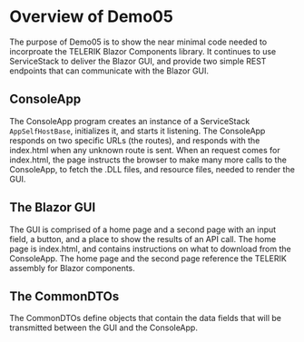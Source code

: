 # Overview of Demo05
The purpose of Demo05 is to show the near minimal code needed to incorproate the TELERIK Blazor Components library. It continues to use ServiceStack to deliver the Blazor GUI, and provide two simple REST endpoints that can communicate with the Blazor GUI.

## ConsoleApp 
The ConsoleApp program creates an instance of a ServiceStack `AppSelfHostBase`, initializes it, and starts it listening. 
The ConsoleApp responds on two specific URLs (the routes), and responds with the index.html when any unknown route is sent. 
When an request comes for index.html, the page instructs the browser to make many more calls to the ConsoleApp, to fetch the .DLL files, and resource files, needed to render the GUI.

## The Blazor GUI
The GUI is comprised of a home page and a second page with an input field, a button, and a place to show the results of an API call. 
The home page is index.html, and contains instructions on what to download from the ConsoleApp.
The home page and the second page reference the TELERIK assembly for Blazor components.

## The CommonDTOs
The CommonDTOs define objects that contain the data fields that will be transmitted between the GUI and the ConsoleApp.

